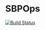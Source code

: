 # SBPOps

[![Build Status](https://github.com/Tretyak0ID/SBPOps.jl/actions/workflows/CI.yml/badge.svg?branch=main)](https://github.com/Tretyak0ID/SBPOps.jl/actions/workflows/CI.yml?query=branch%3Amain)
